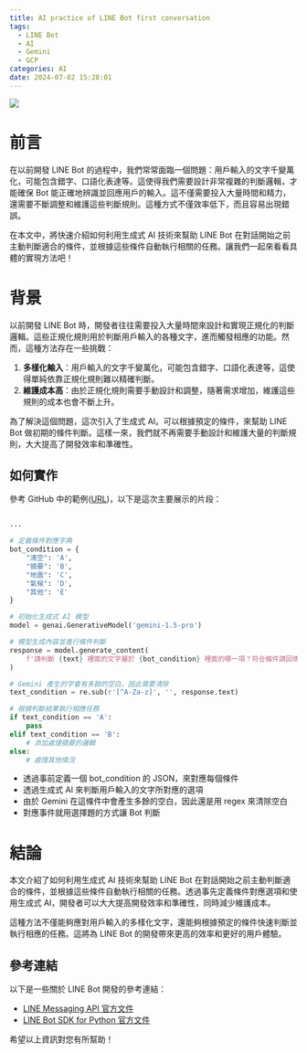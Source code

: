 ```yaml
---
title: AI practice of LINE Bot first conversation
tags:
  - LINE Bot
  - AI
  - Gemini
  - GCP
categories: AI
date: 2024-07-02 15:28:01
---
```



![](https://nijialin.com/images/2024/line-bot-gemini/1.png)

# 前言

在以前開發 LINE Bot 的過程中，我們常常面臨一個問題：用戶輸入的文字千變萬化，可能包含錯字、口語化表達等。這使得我們需要設計非常複雜的判斷邏輯，才能確保 Bot 能正確地辨識並回應用戶的輸入。這不僅需要投入大量時間和精力，還需要不斷調整和維護這些判斷規則。這種方式不僅效率低下，而且容易出現錯誤。

<!-- more -->

在本文中，將快速介紹如何利用生成式 AI 技術來幫助 LINE Bot 在對話開始之前主動判斷適合的條件，並根據這些條件自動執行相關的任務。讓我們一起來看看具體的實現方法吧！

# 背景

以前開發 LINE Bot 時，開發者往往需要投入大量時間來設計和實現正規化的判斷邏輯。這些正規化規則用於判斷用戶輸入的各種文字，進而觸發相應的功能。然而，這種方法存在一些挑戰：

1. **多樣化輸入**：用戶輸入的文字千變萬化，可能包含錯字、口語化表達等，這使得單純依靠正規化規則難以精確判斷。
2. **維護成本高**：由於正規化規則需要手動設計和調整，隨著需求增加，維護這些規則的成本也會不斷上升。

為了解決這個問題，這次引入了生成式 AI。可以根據預定的條件，來幫助 LINE Bot 做初期的條件判斷。這樣一來，我們就不再需要手動設計和維護大量的判斷規則，大大提高了開發效率和準確性。

## 如何實作

參考 GitHub 中的範例([URL](https://github.com/louis70109/linebot-gemini-earthquake/blob/main/main.py#L110))，以下是這次主要展示的片段：

```python

...

# 定義條件對應字典
bot_condition = {
    "清空": 'A',
    "摘要": 'B',
    "地震": 'C',
    "氣候": 'D',
    "其他": 'E'
}

# 初始化生成式 AI 模型
model = genai.GenerativeModel('gemini-1.5-pro')

# 模型生成內容並進行條件判斷
response = model.generate_content(
    f'請判斷 {text} 裡面的文字屬於 {bot_condition} 裡面的哪一項？符合條件請回傳對應的英文文字就好，不要有其他的文字與字元。'
)

# Gemini 產生的字會有多餘的空白，因此需要清除
text_condition = re.sub(r'[^A-Za-z]', '', response.text)

# 根據判斷結果執行相應任務
if text_condition == 'A':
    pass
elif text_condition == 'B':
    # 添加處理摘要的邏輯
else:
    # 處理其他情況
```

- 透過事前定義一個 bot_condition 的 JSON，來對應每個條件
- 透過生成式 AI 來判斷用戶輸入的文字所對應的選項
- 由於 Gemini 在這條件中會產生多餘的空白，因此還是用 regex 來清除空白
- 對應事件就用選擇題的方式讓 Bot 判斷

# 結論

本文介紹了如何利用生成式 AI 技術來幫助 LINE Bot 在對話開始之前主動判斷適合的條件，並根據這些條件自動執行相關的任務。透過事先定義條件對應選項和使用生成式 AI，開發者可以大大提高開發效率和準確性，同時減少維護成本。

這種方法不僅能夠應對用戶輸入的多樣化文字，還能夠根據預定的條件快速判斷並執行相應的任務。這將為 LINE Bot 的開發帶來更高的效率和更好的用戶體驗。

## 參考連結

以下是一些關於 LINE Bot 開發的參考連結：

- [LINE Messaging API 官方文件](https://developers.line.biz/en/docs/messaging-api/)
- [LINE Bot SDK for Python 官方文件](https://github.com/line/line-bot-sdk-python)

希望以上資訊對您有所幫助！

<style>
  section.compact {
    font-size: 150%  
  }
  img[alt~="center"] {
    display: block;
    margin: 0 auto;
  }
</style>
